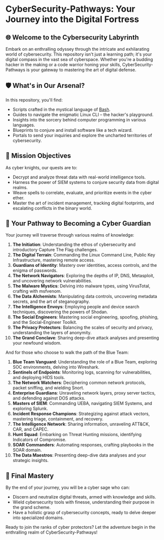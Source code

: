
# CyberSecurity-Pathways: Your Journey into the Digital Fortress

## 🌐 Welcome to the Cybersecurity Labyrinth

Embark on an enthralling odyssey through the intricate and exhilarating world of cybersecurity. This repository isn't just a learning path; it's your digital compass in the vast sea of cyberspace. Whether you're a budding hacker in the making or a code warrior honing your skills, CyberSecurity-Pathways is your gateway to mastering the art of digital defense.

## 🛡️ What's in Our Arsenal?

In this repository, you'll find:
- Scripts crafted in the mystical language of [Bash](./Bash_Skills_and_Concepts.md).
- Guides to navigate the enigmatic Linux CLI – the hacker's playground.
- Insights into the sorcery behind computer programming in various languages.
- Blueprints to conjure and install software like a tech wizard.
- Portals to send your inquiries and explore the uncharted territories of cybersecurity.

## 🎯 Mission Objectives

As cyber knights, our quests are to:
- Decrypt and analyze threat data with real-world intelligence tools.
- Harness the power of SIEM systems to conjure security data from digital realms.
- Weave spells to correlate, evaluate, and prioritize events in the cyber ether.
- Master the art of incident management, tracking digital footprints, and escalating conflicts in the binary world.

## 🚀 Your Pathway to Becoming a Cyber Guardian

Your journey will traverse through various realms of knowledge:
1. **The Initiation**: Understanding the ethos of cybersecurity and introductory Capture The Flag challenges.
2. **The Digital Terrain**: Commanding the Linux Command Line, Public Key Infrastructure, mastering remote access.
3. **Guardians of Identity**: Mastery over identities, access controls, and the enigma of passwords.
4. **The Network Navigators**: Exploring the depths of IP, DNS, Metasploit, and uncovering network vulnerabilities.
5. **The Malware Mystics**: Delving into malware types, using VirusTotal, crafting with msfvenom.
6. **The Data Alchemists**: Manipulating data controls, uncovering metadata secrets, and the art of steganography.
7. **The Intelligence Envoys**: Employing people and device search techniques, discovering the powers of Shodan.
8. **The Social Engineers**: Mastering social engineering, spoofing, phishing, and the Social-Engineer Toolkit.
9. **The Privacy Protectors**: Balancing the scales of security and privacy, understanding the layers of anonymity.
10. **The Grand Conclave**: Sharing deep-dive attack analyses and presenting your newfound wisdom.

And for those who choose to walk the path of the Blue Team:
1. **Blue Team Vanguard**: Understanding the role of a Blue Team, exploring SOC environments, delving into Wireshark.
2. **Sentinels of Endpoints**: Monitoring logs, scanning for vulnerabilities, and deploying HIDS tools.
3. **The Network Watchers**: Deciphering common network protocols, packet sniffing, and wielding Snort.
4. **Enterprise Guardians**: Unraveling network layers, proxy server tactics, and defending against DOS attacks.
5. **Masters of SIEM**: Commanding UEBA, navigating SIEM Systems, and exploring Splunk.
6. **Incident Response Champions**: Strategizing against attack vectors, mastering triage, containment, and recovery.
7. **The Intelligence Network**: Sharing information, unraveling ATT&CK, CAR, and CAPEC.
8. **Hunt Squad**: Embarking on Threat Hunting missions, identifying Indicators of Compromise.
9. **SOAR Commanders**: Automating responses, crafting playbooks in the SOAR domain.
10. **The Data Maestros**: Presenting deep-dive data analyses and your strategic insights.

## 🌟 Final Mastery

By the end of your journey, you will be a cyber sage who can:
- Discern and neutralize digital threats, armed with knowledge and skills.
- Wield cybersecurity tools with finesse, understanding their purpose in the grand scheme.
- Have a holistic grasp of cybersecurity concepts, ready to delve deeper into specialized domains.

Ready to join the ranks of cyber protectors? Let the adventure begin in the enthralling realm of CyberSecurity-Pathways!
